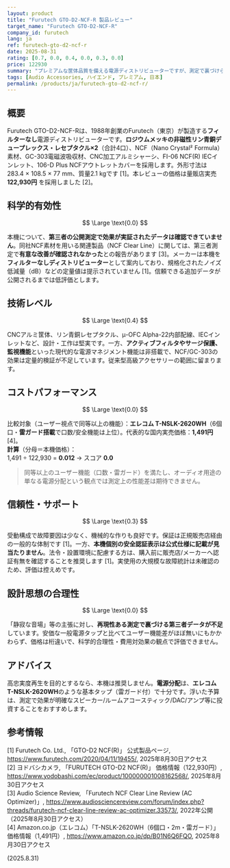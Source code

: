 ```yaml
---
layout: product
title: "Furutech GTO-D2-NCF-R 製品レビュー"
target_name: "Furutech GTO-D2-NCF-R"
company_id: furutech
lang: ja
ref: furutech-gto-d2-ncf-r
date: 2025-08-31
rating: [0.7, 0.0, 0.4, 0.0, 0.3, 0.0]
price: 122930
summary: "プレミアムな筐体品質を備える電源ディストリビューターですが、測定で裏づけられた電気的利益は示されておらず、コストパフォーマンスは極めて低いです。"
tags: [Audio Accessories, ハイエンド, プレミアム, 日本]
permalink: /products/ja/furutech-gto-d2-ncf-r/
---
```

## 概要

Furutech GTO-D2-NCF-Rは、1988年創業のFurutech（東京）が製造する**フィルターなし**電源ディストリビューターです。**ロジウムメッキの非磁性リン青銅デュープレックス・レセプタクル×2**（合計4口）、NCF（Nano Crystal² Formula）素材、GC-303電磁波吸収材、CNC加工アルミシャーシ、FI-06 NCF(R) IECインレット、106-D Plus NCFアウトレットカバーを採用します。外形寸法は283.4 × 108.5 × 77 mm、質量2.1 kgです [1]。本レビューの価格は量販店実売 **122,930円** を採用しました [2]。

## 科学的有効性

$$ \Large \text{0.0} $$

本機について、**第三者の公開測定で効果が実証されたデータは確認できていません**。同社NCF素材を用いる関連製品（NCF Clear Line）に関しては、第三者測定で**有意な改善が確認されなかった**との報告があります [3]。メーカーは本機を**フィルターなしディストリビューター**として案内しており、規格化されたノイズ低減量（dB）などの定量値は提示されていません [1]。信頼できる追加データが公開されるまでは低評価とします。

## 技術レベル

$$ \Large \text{0.4} $$

CNCアルミ筐体、リン青銅レセプタクル、μ-OFC Alpha-22内部配線、IECインレットなど、設計・工作は堅実です。一方、**アクティブフィルタやサージ保護、監視機能**といった現代的な電源マネジメント機能は非搭載で、NCF/GC-303の効果は定量的検証が不足しています。従来型高級アクセサリーの範囲に留まります。

## コストパフォーマンス

$$ \Large \text{0.0} $$

比較対象（ユーザー視点で同等以上の機能）：**エレコム T-NSLK-2620WH**（6個口・**雷ガード搭載**で口数/安全機能は上位）。代表的な国内実売価格：**1,491円** [4]。  
**計算**（分母＝本機価格）：  
1,491 ÷ 122,930 = **0.012** → スコア **0.0**

> 同等以上のユーザー機能（口数・雷ガード）を満たし、オーディオ用途の単なる電源分配という観点では測定上の性能差は期待できません。

## 信頼性・サポート

$$ \Large \text{0.3} $$

受動構成で故障要因は少なく、機械的な作りも良好です。保証は正規販売店経由の一般的な体制です [1]。一方、**本機個別の安全認証表示は公式仕様に記載が見当たりません**。法令・設置環境に配慮する方は、購入前に販売店/メーカーへ認証有無を確認することを推奨します [1]。実使用の大規模な故障統計は未確認のため、評価は控えめです。

## 設計思想の合理性

$$ \Large \text{0.0} $$

「静寂な音場」等の主張に対し、**再現性ある測定で裏づける第三者データが不足**しています。安価な一般電源タップと比べてユーザー機能差がほぼ無いにもかかわらず、価格は桁違いで、科学的合理性・費用対効果の観点で評価できません。

## アドバイス

高忠実度再生を目的とするなら、本機は推奨しません。**電源分配**は、**エレコム T-NSLK-2620WH**のような基本タップ（雷ガード付）で十分です。浮いた予算は、測定で効果が明確なスピーカー/ルームアコースティック/DAC/アンプ等に投資することをおすすめします。

## 参考情報

[1] Furutech Co. Ltd., 「GTO-D2 NCF(R)」 公式製品ページ, https://www.furutech.com/2020/04/11/19455/, 2025年8月30日アクセス  
[2] ヨドバシカメラ, 「FURUTECH GTO-D2 NCF(R)」 価格情報（122,930円）, https://www.yodobashi.com/ec/product/100000001008162568/, 2025年8月30日アクセス  
[3] Audio Science Review, 「Furutech NCF Clear Line Review (AC Optimizer)」, https://www.audiosciencereview.com/forum/index.php?threads/furutech-ncf-clear-line-review-ac-optimizer.33573/, 2022年公開（2025年8月30日アクセス）  
[4] Amazon.co.jp（エレコム）「T-NSLK-2620WH（6個口・2m・雷ガード）」価格情報（1,491円）, https://www.amazon.co.jp/dp/B01N6Q6FQO, 2025年8月30日アクセス

(2025.8.31)

